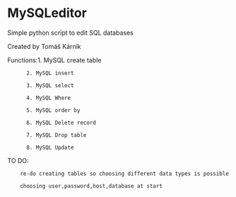 # MySQLeditor
Simple python script to edit SQL databases

Created by Tomáš Kárník

Functions:1. MySQL create table

          2. MySQL insert
          
          3. MySQL select
          
          4. MySQL Where
          
          5. MySQL order by
          
          6. MySQL Delete record
          
          7. MySQL Drop table
          
          8. MySQL Update
          
TO DO:
        
        re-do creating tables so choosing different data types is possible

        choosing user,password,host,database at start
